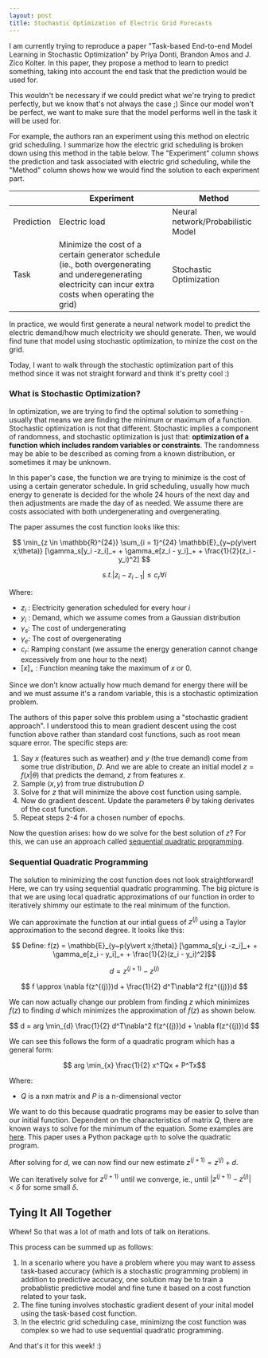 ```yaml
---
layout: post
title: Stochastic Optimization of Electric Grid Forecasts
---
```


I am currently trying to reproduce a paper "Task-based End-to-end Model Learning in Stochastic Optimization" by Priya Donti, Brandon Amos and J. Zico Kolter.
In this paper, they propose a method to learn to predict something, taking into account the end task that the prediction would be used for.

This wouldn't be necessary if we could predict what we're trying to predict perfectly, but we know that's not always the case ;) Since our model won't be perfect, we want to make sure that the model performs well in the task it will be used for.

For example, the authors ran an experiment using this method on electric grid scheduling. I summarize how the electric grid scheduling is broken down using this method in the table below. The "Experiment" column shows the prediction and task associated with electric grid scheduling, while the "Method" column shows how we would find the solution to each experiment part.


||Experiment|Method|
|----------|----|----|
|  Prediction | Electric load  | Neural network/Probabilistic Model  |
|Task    | Minimize the cost of a certain generator schedule (ie., both overgenerating and underegenerating electricity can incur extra costs when operating the grid)  |  Stochastic Optimization |

In practice, we would first generate a neural network model to predict the electric demand/how much electricity we should generate. Then, we would find tune that model using stochastic optimization, to minize the cost on the grid.

Today, I want to walk through the stochastic optimization part of this method since it was not straight forward and think it's pretty cool :)

### What is Stochastic Optimization?

In optimization, we are trying to find the optimal solution to something - usually that means we are finding the minimum or maximum of a function. Stochastic optimization is not that different. Stochastic implies a component of randomness, and stochastic optimization is just that: **optimization of a function which includes random variables or constraints**. The randomness may be able to be described as coming from a known distribution, or sometimes it may be unknown.

In this paper's case, the function we are trying to minimize is the cost of using a certain generator schedule. In grid scheduling, usually how much energy to generate is decided for the whole 24 hours of the next day and then adjustments are made the day of as needed. We assume there are costs associated with both undergenerating and overgenerating.

The paper assumes the cost function looks like this:

$$  \min_{z \in \mathbb{R}^{24}} \sum_{i = 1}^{24} \mathbb{E}_{y~p(y\vert x;\theta)} [\gamma_s[y_i -z_i]_+ + \gamma_e[z_i - y_i]_+ + \frac{1}{2}(z_i - y_i)^2] $$

$$ s.t. \vert z_i - z_{i - 1} \vert \leq c_r \forall i$$

Where:
- $z_i$ : Electricity generation scheduled for every hour $i$
- $y_i$ : Demand, which we assume comes from a Gaussian distribution
- $\gamma_s$: The cost of undergenerating
- $\gamma_e$: The cost of overgenerating
- $c_r$: Ramping constant (we assume the energy generation cannot change excessively from one hour to the next)
- $[x]_+$ : Function meaning take the maximum of $x$ or 0.

Since we don't know actually how much demand for energy there will be and we must assume it's a random variable, this is a stochastic optimization problem.

The authors of this paper solve this problem using a "stochastic gradient approach". I understood this to mean gradient descent using the cost function above rather than standard cost functions, such as root mean square error. The specific steps are:

1. Say $x$ (features such as weather) and $y$ (the true demand) come from some true distribution, $D$. And we are able to create an initial model $z = f(x \vert \theta)$ that predicts the demand, $z$ from features $x$.
2. Sample $(x, y)$ from true distrubution $D$
3. Solve for $z$ that will minimize the above cost function using sample.
4. Now do gradient descent. Update the parameters $\theta$ by taking derivates of the cost function.
5. Repeat steps 2-4 for a chosen number of epochs.

Now the question arises: how do we solve for the best solution of $z$? For this, we can use an approach called [sequential quadratic programming](https://en.wikipedia.org/wiki/Sequential_quadratic_programming).

### Sequential Quadratic Programming

The solution to minimizing the cost function does not look straightforward! Here, we can try using sequential quadratic programming. The big picture is that we are using local quadratic approximations of our function in order to iteratively shimmy our estimate to the real minimum of the function.

We can approximate the function at our intial guess of $z^{(j)}$ using a Taylor approximation to the second degree. It looks like this:

$$ Define: f(z) =  \mathbb{E}_{y~p(y\vert x;\theta)} [\gamma_s[y_i -z_i]_+ + \gamma_e[z_i - y_i]_+ + \frac{1}{2}(z_i - y_i)^2]$$

$$ d = z^{(j + 1)} - z^{(j)}$$

$$ f \approx  \nabla f(z^{(j)})d + \frac{1}{2} d^T\nabla^2 f(z^{(j)})d  $$

We can now actually change our problem from finding $z$ which minimizes $f(z)$ to finding $d$ which minimizes the approximation of $f(z)$  as shown below.

$$  d = arg \min_{d} \frac{1}{2} d^T\nabla^2 f(z^{(j)})d + \nabla f(z^{(j)})d $$

We can see this follows the form of a quadratic program which has a general form:

$$ arg \min_{x}  \frac{1}{2} x^TQx + P^Tx$$

Where:

- $Q$ is a nxn matrix and $P$ is a n-dimensional vector

We want to do this because quadratic programs may be easier to solve than our initial function. Dependent on the characteristics of matrix $Q$, there are known ways to solve for the minimum of the equation. Some examples are [here](https://en.wikipedia.org/wiki/Quadratic_programming). This paper uses a Python package `qpth` to solve the quadratic program.

After solving for $d$, we can now find our new estimate $z^{(j + 1)} = z^{(j)} + d$.

We can iteratively solve for $z^{(j + 1)}$ until we converge, ie., until $\vert z^{(j + 1)} - z^{(j)} \vert < \delta$ for some small $\delta$.

## Tying It All Together

Whew! So that was a lot of math and lots of talk on iterations.

This process can be summed up as follows:

1. In a scenario where you have a problem where you may want to assess task-based accuracy (which is a stochastic programming problem) in addition to predictive accuracy, one solution may be to train a probablistic predictive model and fine tune it based on a cost function related to your task.
2. The fine tuning involves stochastic gradient desent of your inital model using the task-based cost function.
3. In the electric grid scheduling case, minimizng the cost function was complex so we had to use sequential quadratic programming.

And that's it for this week! :)
